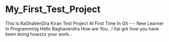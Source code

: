 # My_First_Test_Project
This Is RaGhaVenDra Kiran Test Project At First Time In Git     --- New Learner In Programming
Hello Raghavendra How are You...!
hai grk
how you have been doing
howzzz your work... 